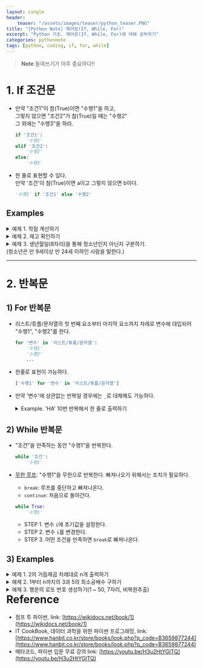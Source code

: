```yaml
---
layout: single
header:
    teaser: "/assets/images/teaser/python_teaser.PNG"
title: "[Python Note] 제어문(If, While, For)"
excerpt: "Python 기초. 제어문(If, While, For)에 대해 공부하기"
categories: pythonnote
tags: [python, coding, if, for, while]
---
```


> **Note** 들여쓰기가 아주 중요하다!!

# 1. If 조건문
* 만약 "조건1"이 참(True)이면 "수행1"을 하고,<br>
그렇지 않으면 "조건2"가 참(True)일 때는 "수행2"<br>
그 외에는 "수행3"을 하라.

    ```python
    if '조건1':
        '수행1'
    elif '조건2':
        '수행2'
    else: 
        '수행3'
    ```

* 한 줄로 표현할 수 있다. <br>
만약 '조건'이 참(True)이면 a이고 그렇지 않으면 b이다. 

    ```python
    '수행1' if '조건1' else '수행2'
    ```

## Examples 
<details>
<summary>
예제 1. 학점 계산하기 
</summary>

<div markdown="1">

```python
name = 'Park Ji Soo'
score = 76

if score >= 90:
    grade = 'A'
elif score >= 80:
    grade = 'B'
elif score >= 70:
    grade = 'C'
elif score >= 60:
    grade = 'D'
else:
    grade = 'F'

print(name+'님의 학점은 '+grade+' 입니다.')
```
```
Park Ji Soo님의 학점은 C 입니다.
```
</div>
</details>

<details>
<summary>
예제 2. 재고 확인하기
</summary>

<div markdown="1">

```python
snack = '꿀꽈배기'
snacks = {'허니버터칩':1, '꼬깔콘':3, '양파링':10, '매운새우깡':4}

if snack not in snacks.keys():
    print('현재 '+ snack + '의 재고는 없습니다.')
else:
    print('현재 '+snack+'은 '+str(snacks[snack])+'개 남아있습니다.')
    
snack = '매운새우깡'
snacks = {'허니버터칩':1, '꼬깔콘':3, '양파링':10, '매운새우깡':4}

if snack not in snacks.keys():
    print('현재 '+ snack + '의 재고는 없습니다.')
else:
    print('현재 '+snack+'은 '+str(snacks[snack])+'개 남아있습니다.')
```
```
재 꿀꽈배기의 재고는 없습니다.
현재 매운새우깡은 4개 남아있습니다.
```
</div>
</details>

<details>
<summary>
예제 3. 생년월일(8자리)을 통해 청소년인지 아닌지 구분하기.<br>
(청소년은 만 9세이상 만 24세 이하인 사람을 말한다.) 
</summary>

<div markdown="1">

```python
name = 'Kim Young Hee'
birth = '20010315'

age = 2022 - int(birth[:4])

if 9 <= age <= 24:
    print(name + '님은 만 ' + str(age) + '세로 청소년입니다.')
else:
    print(name + '님은 만 ' + str(age) + '세로 청소년이 아닙니다.')
```
```
Kim Young Hee님은 만 21세로 청소년입니다.
```
</div>
</details>     

***

# 2. 반복문 
## 1) For 반복문
* 리스트/튜플/문자열의 첫 번째 요소부터 마지막 요소까지 차례로 변수에 대입되어 "수행1", "수행2"를 한다.

    ```python
    for '변수' in '리스트/튜플/문자열':
        '수행1'
        '수행2'
        ...
    ```

* 한줄로 표현이 가능하다. 

    ```python
    ['수행1' for '변수' in '리스트/튜플/문자열']
    ```

* 만약 '변수'에 상관없는 반복일 경우에는 `_`로 대체해도 가능하다. 

    <details>
    <summary>
    Example. 'HA' 10번 반복해서 한 줄로 출력하기
    </summary>

    <div markdown="1">

    ```python
    for _ in range(10):
        print('HA', end=' ')
    ```
    ```
    HA HA HA HA HA HA HA HA HA HA
    ```
    </div>
    </details>

## 2) While 반복문
* "조건"을 만족하는 동안 "수행1"을 반복한다.

    ```python
    while '조건':
        '수행1'
    ```

* <u>무한 루프</u>: "수행1"을 무한으로 반복한다. 빠져나오기 위해서는 조치가 필요하다.
    * `break`: 루프를 중단하고 빠져나온다. 
    * `continue`: 처음으로 돌아간다. 

    ```python
    while True:
        '수행1'
    ```

    * STEP 1. 변수 `i`에 초기값을 설정한다. 
    * STEP 2. 변수 `i`를 변경한다. 
    * STEP 3. 어떤 조건을 만족하면 `break`로 빠져나온다.

## 3) Examples

<details>
<summary>
예제 1. 2의 거듭제곱 차례대로 n개 출력하기
</summary>

<div markdown="1">

```python
n = 10

# For문 (한 줄)
lst = [2 ** i for i in range(n)]
print(lst)

# For문
lst = []
for i in range(n):
    lst.append(2 ** i)
    
print(lst)

# While문
i = 0
lst = []
while i < n:
    lst.append(2 ** i)
    i += 1

print(lst)

# While문(무한 루프)
i = 0
lst = []
while True:
    if i == n:
        break
    
    lst.append(2 ** i)
    i += 1
    
print(lst)
```
```
[1, 2, 4, 8, 16, 32, 64, 128, 256, 512]
[1, 2, 4, 8, 16, 32, 64, 128, 256, 512]
[1, 2, 4, 8, 16, 32, 64, 128, 256, 512]
[1, 2, 4, 8, 16, 32, 64, 128, 256, 512]
```
</div>
</details>

<details>
<summary>
예제 2. 1부터 n까지의 3과 5의 최소공배수 구하기
</summary>

<div markdown="1">

```python
n = 100

# For문(한 줄)
lst = [i for i in range(1,n+1) if (i % 3 == 0) and (i % 5 == 0)]
print(lst)

# For문 
lst = []
for i in range(1, n+1):
    if (i % 3 == 0) and (i % 5 == 0):
        lst.append(i)

print(lst)

# While문
i = 0
lst = []
while i < n:
    i += 1
    if (i % 3 == 0) and (i % 5 == 0):
        lst.append(i)

print(lst)

# While문(무한 루프)
i = 0
lst = []
while True:
    i += 1
    if (i % 3 == 0) and (i % 5 == 0):
        lst.append(i)
        
    if i == n:
        break

print(lst)
```
```
[15, 30, 45, 60, 75, 90]
[15, 30, 45, 60, 75, 90]
[15, 30, 45, 60, 75, 90]
[15, 30, 45, 60, 75, 90]
```
</div>
</details>

<details>
<summary>
예제 3. 행운의 로또 번호 생성하기(1 ~ 50, 7자리, 비복원추출)
</summary>

<div markdown="1">

`import random`에서 `randint(start, end)`함수를 이용하자. <br>
`randint`함수는 start부터 end 사이(end 포함안됨)의 정수를 랜덤으로 하나를 뽑는다. 

```python
import random 

# For문(한 줄) - 복원 추출
lotto = [random.randint(1, 50) for i in range(7)]
lotto.sort()
print(lotto)

# For문 - 비복원 추출
lotto = []
for _ in range(100):
    num = random.randint(1, 50)
    if num in lotto:
        continue
    else:
        lotto.append(num)
    
    if len(lotto) == 7:
        lotto.sort()
        break
    
print(lotto)

# While문 - 비복원 추출
lotto = []
while len(lotto) < 7:
    num = random.randint(1, 50)
    if num in lotto:
        continue
    else:
        lotto.append(num)
        lotto.sort()
        
print(lotto)

# While문(무한 루프) - 비복원 추출
lotto = []
while True:
    num = random.randint(1, 50)
    if num in lotto:
        continue
    else:
        lotto.append(num)
    
    if len(lotto) == 7:
        lotto.sort()
        break

print(lotto)
```
```
[5, 6, 11, 12, 13, 47, 49]
[3, 6, 11, 18, 24, 39, 49]
[8, 14, 33, 35, 38, 42, 43]
[1, 5, 20, 23, 33, 35, 42]
```
</div>
</details>

<div class="notice" markdown="1">
<h1 style='margin-top:0em'>Reference</h1>

* 점프 투 파이썬, link: [https://wikidocs.net/book/1](https://wikidocs.net/book/1)
* IT CookBook, 데이터 과학을 위한 파이썬 프로그래밍, link: [https://www.hanbit.co.kr/store/books/look.php?p_code=B3659877244](https://www.hanbit.co.kr/store/books/look.php?p_code=B3659877244)
* 메타코드, 파이썬 입문 무료 강의 link: [https://youtu.be/H3u2HtYGITQ](https://youtu.be/H3u2HtYGITQ)
</div>